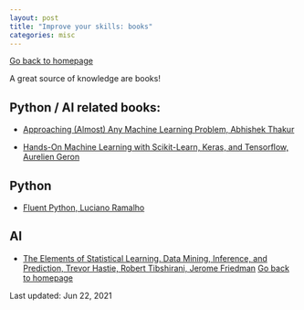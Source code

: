 ```yaml
---
layout: post
title: "Improve your skills: books"
categories: misc
---
```


[Go back to homepage](https://guillaumesimo.github.io/)

A great source of knowledge are books!

## Python / AI related books:

* <a href="https://github.com/abhishekkrthakur/approachingalmost" target="_blank">Approaching (Almost) Any Machine Learning Problem, Abhishek Thakur</a>

* <a href="https://www.amazon.fr/Hands-Machine-Learning-Scikit-learn-Tensorflow/dp/1492032646/ref=sr_1_1?__mk_fr_FR=%C3%85M%C3%85%C5%BD%C3%95%C3%91&dchild=1&keywords=Hands-On+Machine+Learning+with+Scikit-Learn%2C+Keras%2C+and+Tensorflow%3A+Concepts%2C+Tools%2C+and+Techniques+to+Build+Intelligent+Systems&qid=1624375766&sr=8-1" target="_blank">Hands-On Machine Learning with Scikit-Learn, Keras, and Tensorflow, Aurelien Geron</a>

## Python

* <a href="https://www.amazon.fr/Fluent-Python-Luciano-Ramalho/dp/1491946008/ref=sr_1_1?__mk_fr_FR=%C3%85M%C3%85%C5%BD%C3%95%C3%91&dchild=1&keywords=Fluent+python&qid=1624375839&sr=8-1" target="_blank">Fluent Python, Luciano Ramalho</a>

## AI

* <a href="https://web.stanford.edu/~hastie/Papers/ESLII.pdf" target="_blank">The Elements of Statistical Learning. Data Mining, Inference, and Prediction, Trevor Hastie, Robert Tibshirani, Jerome Friedman</a>
[Go back to homepage](https://guillaumesimo.github.io/)

Last updated: Jun 22, 2021
